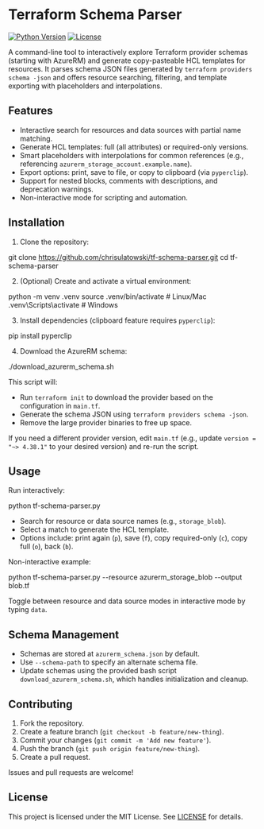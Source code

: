 # Terraform Schema Parser

[![Python Version](https://img.shields.io/badge/python-3.8%2B-blue.svg)](https://www.python.org/downloads/)
[![License](https://img.shields.io/badge/license-MIT-green.svg)](LICENSE)

A command-line tool to interactively explore Terraform provider schemas (starting with AzureRM) and generate copy-pasteable HCL templates for resources. It parses schema JSON files generated by `terraform providers schema -json` and offers resource searching, filtering, and template exporting with placeholders and interpolations.

## Features
- Interactive search for resources and data sources with partial name matching.
- Generate HCL templates: full (all attributes) or required-only versions.
- Smart placeholders with interpolations for common references (e.g., referencing `azurerm_storage_account.example.name`).
- Export options: print, save to file, or copy to clipboard (via `pyperclip`).
- Support for nested blocks, comments with descriptions, and deprecation warnings.
- Non-interactive mode for scripting and automation.

## Installation
1. Clone the repository:

git clone https://github.com/chrisulatowski/tf-schema-parser.git
cd tf-schema-parser

2. (Optional) Create and activate a virtual environment:

python -m venv .venv
source .venv/bin/activate  # Linux/Mac
.venv\Scripts\activate  # Windows

3. Install dependencies (clipboard feature requires `pyperclip`):

pip install pyperclip

4. Download the AzureRM schema:

./download_azurerm_schema.sh

This script will:
- Run `terraform init` to download the provider based on the configuration in `main.tf`.
- Generate the schema JSON using `terraform providers schema -json`.
- Remove the large provider binaries to free up space.

If you need a different provider version, edit `main.tf` (e.g., update `version = "~> 4.38.1"` to your desired version) and re-run the script.

## Usage
Run interactively:

python tf-schema-parser.py

- Search for resource or data source names (e.g., `storage_blob`).
- Select a match to generate the HCL template.
- Options include: print again (`p`), save (`f`), copy required-only (`c`), copy full (`o`), back (`b`).

Non-interactive example:

python tf-schema-parser.py --resource azurerm_storage_blob --output blob.tf


Toggle between resource and data source modes in interactive mode by typing `data`.

## Schema Management
- Schemas are stored at `azurerm_schema.json` by default.
- Use `--schema-path` to specify an alternate schema file.
- Update schemas using the provided bash script `download_azurerm_schema.sh`, which handles initialization and cleanup.

## Contributing
1. Fork the repository.
2. Create a feature branch (`git checkout -b feature/new-thing`).
3. Commit your changes (`git commit -m 'Add new feature'`).
4. Push the branch (`git push origin feature/new-thing`).
5. Create a pull request.

Issues and pull requests are welcome!

## License
This project is licensed under the MIT License. See [LICENSE](LICENSE) for details.
